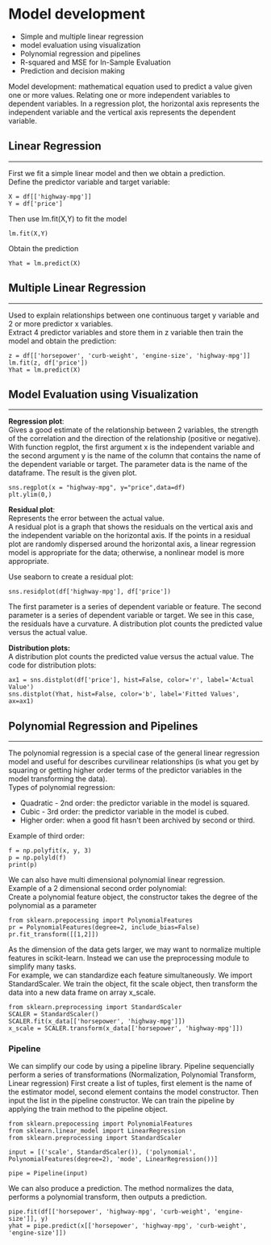 # Model development

- Simple and multiple linear regression
- model evaluation using visualization
- Polynomial regression and pipelines
- R-squared and MSE for In-Sample Evaluation
- Prediction and decision making
  
Model development: mathematical equation used to predict a value given one or more values. Relating one or more independent variables to dependent variables.
In a regression plot, the horizontal axis represents the independent variable and the vertical axis represents the dependent variable.


## Linear Regression
-----
First we fit a simple linear model and then we obtain a prediction.  
Define the predictor variable and target variable:  
```
X = df[['highway-mpg']]
Y = df['price']
```   
Then use lm.fit(X,Y) to fit the model  
```
lm.fit(X,Y)
```  
Obtain the prediction  
``` 
Yhat = lm.predict(X)
``` 


## Multiple Linear Regression
----
Used to explain relationships between one continuous target y variable and 2 or more predictor x variables.  
Extract 4 predictor variables and store them in z variable then train the model and obtain the prediction:
```
z = df[['horsepower', 'curb-weight', 'engine-size', 'highway-mpg']]
lm.fit(z, df['price'])
Yhat = lm.predict(X)
```


## Model Evaluation using Visualization
---

**Regression plot**:  
Gives a good estimate of the relationship between 2 variables, the strength of the correlation and the direction of the relationship (positive or negative).  
With function regplot, the first argument x is the independent variable and the second argument y is the name of the column that contains the name of the dependent variable or target. The parameter data is the name of the dataframe. The result is the given plot.
```
sns.regplot(x = "highway-mpg", y="price",data=df)
plt.ylim(0,)
```  


**Residual plot**:  
Represents the error between the actual value.  
A residual plot is a graph that shows the residuals on the vertical axis and the independent variable on the horizontal axis. If the points in a residual plot are randomly dispersed around the horizontal axis, a linear regression model is appropriate for the data; otherwise, a nonlinear model is more appropriate.

Use seaborn to create a residual plot:
```
sns.residplot(df['highway-mpg'], df['price'])
```
The first parameter is a series of dependent variable or feature.
The second parameter is a series of dependent variable or target.
We see in this case, the residuals have a curvature.
A distribution plot counts the predicted value versus the actual value.


**Distribution plots:**  
A distribution plot counts the predicted value versus the actual value.
The code for distribution plots:
```
ax1 = sns.distplot(df['price'], hist=False, color='r', label='Actual Value')
sns.distplot(Yhat, hist=False, color='b', label='Fitted Values', ax=ax1)
```


## Polynomial Regression and Pipelines
----  
The polynomial regression is a special case of the general linear regression model and useful for describes curvilinear relationships (is what you get by squaring or getting higher order terms of the predictor variables in the model transforming the data).  
Types of polynomial regression:  
- Quadratic - 2nd order: the predictor variable in the model is squared.
- Cubic - 3rd order: the predictor variable in the model is cubed.
- Higher order: when a good fit hasn't been archived by second or third.

Example of third order:  
```
f = np.polyfit(x, y, 3)
p = np.polyld(f)
print(p)
```

We can also have multi dimensional polynomial linear regression.  
Example of a 2 dimensional second order polynomial:  
Create a polynomial feature object, the constructor takes the degree of the polynomial as a parameter
```
from sklearn.prepocessing import PolynomialFeatures
pr = PolynomialFeatures(degree=2, include_bias=False)
pr.fit_transform([[1,2]])
```

As the dimension of the data gets larger, we may want to normalize multiple features in scikit-learn. 
Instead we can use the preprocessing module to simplify many tasks.  
For example, we can standardize each feature simultaneously.
We import StandardScaler. We train the object, fit the scale object,
then transform the data into a new data frame on array x_scale.
```
from sklearn.preprocessing import StandardScaler
SCALER = StandardScaler()
SCALER.fit(x_data[['horsepower', 'highway-mpg']])
x_scale = SCALER.transform(x_data[['horsepower', 'highway-mpg']])
```


### Pipeline
We can simplify our code by using a pipeline library. Pipeline sequencially perform a series of transformations (Normalization, Polynomial Transform, Linear regression)
First create a list of tuples, first element is the name of the estimator model, second element contains the model constructor. Then input the list in the pipeline constructor. We can train the pipeline by applying the train method to the pipeline object.  

```
from sklearn.prepocessing import PolynomialFeatures
from sklearn.linear_model import LinearRegression
from sklearn.preprocessing import StandardScaler

input = [('scale', StandardScaler()), ('polynomial', PolynomialFeatures(degree=2), 'mode', LinearRegression())]

pipe = Pipeline(input)
```

We can also produce a prediction. The method normalizes the data, performs a polynomial transform, then outputs a prediction.
```
pipe.fit(df[['horsepower', 'highway-mpg', 'curb-weight', 'engine-size']], y)
yhat = pipe.predict(x[['horsepower', 'highway-mpg', 'curb-weight', 'engine-size']])
```